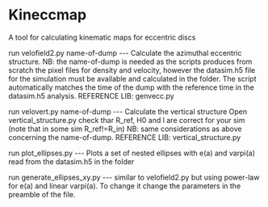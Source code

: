 # Kineccmap
A tool for calculating kinematic maps for eccentric discs

run velofield2.py name-of-dump --- Calculate the azimuthal eccentric structure.
NB: the name-of-dump is needed as the scripts produces from scratch the pixel files for density and velocity, however
the datasim.h5 file for the simulation must be available and calculated in the folder. The script automatically matches the
time of the dump with the reference time in the datasim.h5 analysis.
REFERENCE LIB: genvecc.py

run velovert.py  name-of-dump --- Calculate the vertical structure
Open vertical_structure.py check thar R_ref, H0 and l are correct for your sim (note that in some sim R_ref!=R_in)
NB: same considerations as above concerning the name-of-dump.
REFERENCE LIB: vertical_structure.py

run plot_ellipses.py --- Plots a set of nested ellipses with e(a) and varpi(a) read from the datasim.h5 in the folder

run generate_ellipses_xy.py --- similar to velofield2.py but using power-law for e(a) and linear varpi(a). To change it change
the parameters in the preamble of the file.
